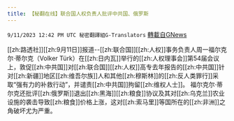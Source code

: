 ```yaml
---
title: 【秘翻在线】联合国人权负责人批评中共国、俄罗斯
---
```

`9/11/2023 12:42 PM UTC 秘密翻譯組G-Translators` [轉載自GNews](https://gnews.org/articles/1675162)

[[zh:路透社]][[zh:9月11日]]报道--[[zh:联合国]][[zh:人权]]事务负责人周一福尔克尔·蒂尔克（Volker Türk）在[[zh:日内瓦]]举行的[[zh:人权理事会]]第54届会议上，敦促[[zh:中共国]]对[[zh:联合国]][[zh:人权]]高专去年报告的[[zh:中共国]]针对[[zh:新疆]]地区[[zh:维吾尔族]]人和其他[[zh:穆斯林]]的[[zh:反人类罪行]]采取“强有力的补救行动”，并谴责[[zh:中共国]]拘留[[zh:维权人士]]。
福尔克尔·蒂尔克还批评[[zh:俄罗斯]]退出[[zh:黑海]][[zh:粮食]]协议及其对[[zh:乌克兰]]农业设施的袭击导致[[zh:粮食]]价格上涨，这对[[zh:索马里]]等国所在的[[zh:非洲]]之角破坏尤为严重。
